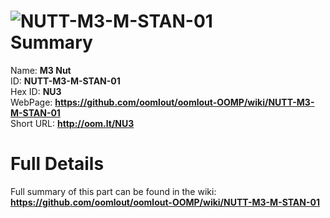 
![NUTT-M3-M-STAN-01](https://github.com/oomlout/oomlout-OOMP/blob/master/parts/NUTT-M3-M-STAN-01/NUTT-M3-M-STAN-01_420.jpg)   
Summary
=================
  
Name: __M3 Nut__    
ID: __NUTT-M3-M-STAN-01__   
Hex ID: __NU3__   
WebPage: __https://github.com/oomlout/oomlout-OOMP/wiki/NUTT-M3-M-STAN-01__   
Short URL: __http://oom.lt/NU3__   

Full Details
==========================
Full summary of this part can be found in the wiki:   
__https://github.com/oomlout/oomlout-OOMP/wiki/NUTT-M3-M-STAN-01__    

